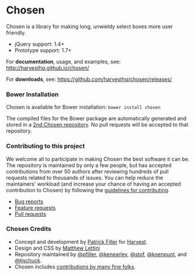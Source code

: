 # Chosen

Chosen is a library for making long, unwieldy select boxes more user friendly.

-   jQuery support: 1.4+
-   Prototype support: 1.7+

For **documentation**, usage, and examples, see:
http://harvesthq.github.io/chosen/

For **downloads**, see:
https://github.com/harvesthq/chosen/releases/

### Bower Installation

Chosen is available for Bower installation:
`bower install chosen`

The compiled files for the Bower package are automatically generated and stored in a [2nd Chosen repository](https://github.com/harvesthq/bower-chosen). No pull requests will be accepted to that repository.

### Contributing to this project

We welcome all to participate in making Chosen the best software it can be. The repository is maintained by only a few people, but has accepted contributions from over 50 authors after reviewing hundreds of pull requests related to thousands of issues. You can help reduce the maintainers' workload (and increase your chance of having an accepted contribution to Chosen) by following the
[guidelines for contributing](contributing.md).

-   [Bug reports](contributing.md#bugs)
-   [Feature requests](contributing.md#features)
-   [Pull requests](contributing.md#pull-requests)

### Chosen Credits

-   Concept and development by [Patrick Filler](http://patrickfiller.com) for [Harvest](http://getharvest.com/).
-   Design and CSS by [Matthew Lettini](http://matthewlettini.com/)
-   Repository maintained by [@pfiller](http://github.com/pfiller), [@kenearley](http://github.com/kenearley), [@stof](http://github.com/stof), [@koenpunt](http://github.com/koenpunt), and [@tjschuck](http://github.com/tjschuck).
-   Chosen includes [contributions by many fine folks](https://github.com/harvesthq/chosen/contributors).
